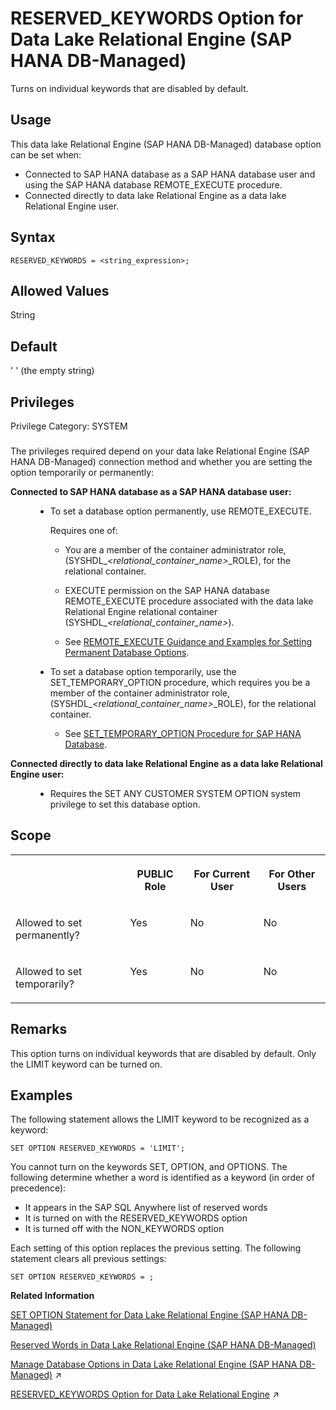 <!-- loio991b4fb75bed4696885132f2c32419be -->

# RESERVED\_KEYWORDS Option for Data Lake Relational Engine \(SAP HANA DB-Managed\)

Turns on individual keywords that are disabled by default.



<a name="loio991b4fb75bed4696885132f2c32419be__section_dzz_4jj_kyb"/>

## Usage

This data lake Relational Engine \(SAP HANA DB-Managed\) database option can be set when:

-   Connected to SAP HANA database as a SAP HANA database user and using the SAP HANA database REMOTE\_EXECUTE procedure.
-   Connected directly to data lake Relational Engine as a data lake Relational Engine user.



<a name="loio991b4fb75bed4696885132f2c32419be__section_jb2_khy_lrb"/>

## Syntax

```
RESERVED_KEYWORDS = <string_expression>;
```



<a name="loio991b4fb75bed4696885132f2c32419be__section_ymm_khy_lrb"/>

## Allowed Values

String



<a name="loio991b4fb75bed4696885132f2c32419be__section_w4c_lhy_lrb"/>

## Default

' ' \(the empty string\)



<a name="loio991b4fb75bed4696885132f2c32419be__section_ufx_l5b_dxb"/>

## Privileges

Privilege Category: SYSTEM



### 

The privileges required depend on your data lake Relational Engine \(SAP HANA DB-Managed\) connection method and whether you are setting the option temporarily or permanently:


<dl>
<dt><b>

Connected to SAP HANA database as a SAP HANA database user:

</b></dt>
<dd>

-   To set a database option permanently, use REMOTE\_EXECUTE.

    Requires one of:

    -   You are a member of the container administrator role, \(SYSHDL\_*<relational\_container\_name\>*\_ROLE\), for the relational container.
    -   EXECUTE permission on the SAP HANA database REMOTE\_EXECUTE procedure associated with the data lake Relational Engine relational container \(SYSHDL\_*<relational\_container\_name\>*\).

    -   See [REMOTE\_EXECUTE Guidance and Examples for Setting Permanent Database Options](remote-execute-guidance-and-examples-for-setting-permanent-database-options-0023bea.md).


-   To set a database option temporarily, use the SET\_TEMPORARY\_OPTION procedure, which requires you be a member of the container administrator role, \(SYSHDL\_*<relational\_container\_name\>*\_ROLE\), for the relational container.

    -   See [SET\_TEMPORARY\_OPTION Procedure for SAP HANA Database](../080-sap-hana-database-for-data-lake-relational-engine/set-temporary-option-procedure-for-sap-hana-database-abcd703.md).





</dd><dt><b>

Connected directly to data lake Relational Engine as a data lake Relational Engine user:

</b></dt>
<dd>

-   Requires the SET ANY CUSTOMER SYSTEM OPTION system privilege to set this database option.



</dd>
</dl>



<a name="loio991b4fb75bed4696885132f2c32419be__section_dvv_4hy_lrb"/>

## Scope


<table>
<tr>
<th valign="top">

 

</th>
<th valign="top">

PUBLIC Role

</th>
<th valign="top">

For Current User

</th>
<th valign="top">

For Other Users

</th>
</tr>
<tr>
<td valign="top">

Allowed to set permanently?

</td>
<td valign="top">

Yes

</td>
<td valign="top">

No

</td>
<td valign="top">

No

</td>
</tr>
<tr>
<td valign="top">

Allowed to set temporarily?

</td>
<td valign="top">

Yes

</td>
<td valign="top">

No

</td>
<td valign="top">

No

</td>
</tr>
</table>



<a name="loio991b4fb75bed4696885132f2c32419be__section_cgk_phy_lrb"/>

## Remarks

This option turns on individual keywords that are disabled by default. Only the LIMIT keyword can be turned on.



<a name="loio991b4fb75bed4696885132f2c32419be__section_lbv_phy_lrb"/>

## Examples

The following statement allows the LIMIT keyword to be recognized as a keyword:

```
SET OPTION RESERVED_KEYWORDS = 'LIMIT';
```

You cannot turn on the keywords SET, OPTION, and OPTIONS. The following determine whether a word is identified as a keyword \(in order of precedence\):

-   It appears in the SAP SQL Anywhere list of reserved words
-   It is turned on with the RESERVED\_KEYWORDS option
-   It is turned off with the NON\_KEYWORDS option

Each setting of this option replaces the previous setting. The following statement clears all previous settings:

```
SET OPTION RESERVED_KEYWORDS = ;
```

**Related Information**  


[SET OPTION Statement for Data Lake Relational Engine \(SAP HANA DB-Managed\)](../030-sql-statements/set-option-statement-for-data-lake-relational-engine-sap-hana-db-managed-84a37a4.md "Changes options that affect the behavior of the database and its compatibility with Transact-SQL. Setting the value of an option can change the behavior for all users or an individual user, in either a temporary or permanent scope.")

[Reserved Words in Data Lake Relational Engine \(SAP HANA DB-Managed\)](../010-sql-language-elements/reserved-words-in-data-lake-relational-engine-sap-hana-db-managed-2bbe71e.md "Some keywords in SQL are also reserved words.")

[Manage Database Options in Data Lake Relational Engine (SAP HANA DB-Managed)](https://help.sap.com/viewer/9220e7fec0fe4503b5c5a6e21d584e63/2023_4_QRC/en-US/964f12eb2961478b8205f5bfd8ee2ec6.html "Data lake Relational Engine database options are configurable settings that change the way the data lake Relational Engine instance behaves or performs.") :arrow_upper_right:

[RESERVED_KEYWORDS Option for Data Lake Relational Engine](https://help.sap.com/viewer/19b3964099384f178ad08f2d348232a9/2023_4_QRC/en-US/a248737984f21015a82f960e9878cbd1.html "Turns on individual keywords that are disabled by default.") :arrow_upper_right:

